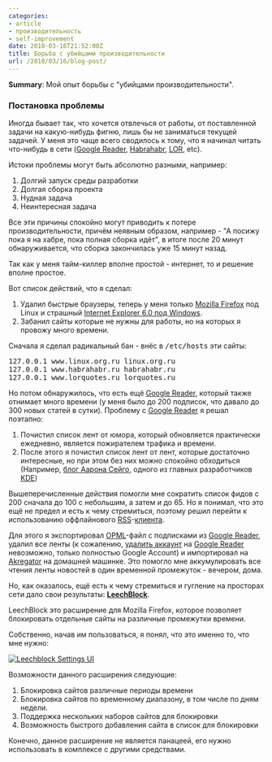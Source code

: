 ```yaml
---
categories:
- article
- производительность
- self-improvement
date: 2010-03-16T21:52:00Z
title: Борьба с убийцами производительности
url: /2010/03/16/blog-post/
---
```


<p><strong>Summary</strong>: Мой опыт борьбы с &quot;убийцами производительности&quot;.</p>
<h3>Постановка проблемы</h3>
<p> Иногда бывает так, что хочется отвлечься от работы, от поставленной задачи на какую-нибудь фигню, лишь бы не заниматься текущей задачей. У меня это чаще всего сводилось к тому, что я начинал читать что-нибудь в сети (<a href="http://www.google.com/reader/view/" target="_blank">Google Reader</a>, <a href="http://habrahabr.ru/">Habrahabr</a>, <a href="http://www.linux.org.ru/">LOR</a>, etc). </p>
<p>Истоки проблемы могут быть абсолютно разными, например: </p>
<ol><li>Долгий запуск среды разработки </li>
<li>Долгая сборка проекта</li>
<li>Нудная задача</li>
<li>Неинтересная задача</li>
</ol>
<p>Все эти причины спокойно могут приводить к потере производительности, причём неявным образом, например - &quot;А посижу пока я на хабре, пока полная сборка идёт&quot;, в итоге после 20 минут обнаруживается, что сборка закончилась уже 15 минут назад.</p>
<p>Так как у меня тайм-киллер вполне простой - интернет, то и решение вполне простое.</p>
<p>Вот список действий, что я сделал:</p>
<ol><li>Удалил быстрые браузеры, теперь у меня только <a href="http://www.mozilla.com/firefox">Mozilla Firefox</a> под Linux и страшный <a href="http://www.microsoft.com/windows/ie/ie6/downloads/default.mspx">Internet Explorer 6.0 под Windows</a>.</li>
<li>Забанил сайты которые не нужны для работы, но на которых я провожу много времени.</li>
</ol>
<p>Сначала я сделал радикальный бан - внёс в <tt>/etc/hosts</tt> эти сайты:</p>
<pre class="brush: bash">
127.0.0.1 www.linux.org.ru linux.org.ru
127.0.0.1 www.habrahabr.ru habrahabr.ru
127.0.0.1 www.lorquotes.ru lorquotes.ru
</pre>
<p> Но потом обнаружилось, что есть ещё <a href="http://www.google.com/reader/view/">Google Reader</a>, который также отнимает много времени (у меня было до 200 подписок, что давало до 300 новых статей в сутки). Проблему с <a href="http://www.google.com/reader/view/">Google Reader</a> я решал поэтапно: </p>
<ol><li>Почистил список лент от юмора, который обновляется практически ежедневно, является пожирателем трафика и времени.</li>
<li>После этого я почистил список лент от лент, которые достаточно интересные, но при этом без них можно спокойно обходиться (Например, <a href="http://aseigo.blogspot.com/">блог Аарона Сейго</a>, одного из главных разработчиков <a href="http://www.kde.org/">KDE</a>)</li>
</ol>
<p>Вышеперечисленные действия помогли мне сократить список фидов с 200 сначала до 100 с небольшим, а затем и до 65. Но я понимал, что это ещё не предел и есть к чему стремиться, поэтому решил перейти к использованию оффлайнового <a href="http://www.whatisrss.com/">RSS</a>-<a href="http://en.wikipedia.org/wiki/RSS_Reader">клиента</a>. </p>
<p>Для этого я экспортировал <a href="http://www.opml.org/">OPML</a>-файл с подписками из <a href="http://www.google.com/reader/view/">Google Reader</a>, удалил все ленты (к сожалению, <a href="http://www.google.com/support/forum/p/reader/thread?tid=53c0b347fa8cd843&hl=en">удалить аккаунт</a> на <a href="http://www.google.com/reader/view/">Google Reader</a> невозможно, только полностью Google Account) и импортировал на <a href="http://userbase.kde.org/Akregator">Akregator</a> на домашней машинке. Это помогло мне аккумулировать все чтения ленты новостей в один временной промежуток - вечером, дома.</p>
<p>Но, как оказалось, ещё есть к чему стремиться и гугление на просторах сети дало свои результаты: <a href="http://www.proginosko.com/leechblock.html"><strong>LeechBlock</strong></a>.</p>
<p>LeechBlock это расширение для Mozilla Firefox, которое позволяет блокировать отдельные сайты на различные промежутки времени.</p>
<p>Собственно, начав им пользоваться, я понял, что это именно то, что мне нужно:</p>
<p> <a href="http://picasaweb.google.com/lh/photo/GiOXKIEw3fz0uoNMZxGTlg?authkey=Gv1sRgCOCWw8r8gI-DRQ&feat=embedwebsite"><img src="http://lh6.ggpht.com/_y8p0_dtMJ38/S56FpVJKVHI/AAAAAAAAA8Q/e6hTfBRPkRo/s800/leechblock.png" title="Leechblock Settings UI" alt="Leechblock Settings UI" /></a></p>
<p> Возможности данного расширения следующие: </p>
<ol><li>Блокировка сайтов различные периоды времени</li>
<li>Блокировка сайтов по временному диапазону, в том числе по дням недели.</li>
<li>Поддержка нескольких наборов сайтов для блокировки</li>
<li>Возможность быстрого добавления сайта в список для блокировки </li>
</ol>
<p>Конечно, данное расширение не является панацеей, его нужно использовать в комплексе с другими средствами.</p>
